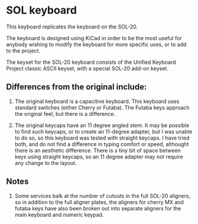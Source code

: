 # SOL keyboard

This keyboard replicates the keyboard on the SOL-20.

The keyboard is designed using KiCad in order to be the most useful for anybody
wishing to modify the keyboard for more specific uses, or to add to the project.

The keyset for the SOL-20 keyboard consists of the Unified Keyboard Project
classic ASCII keyset, with a special SOL-20 add-on keyset.

## Differences from the original include:

1. The original keyboard is a capacitive keyboard. This keyboard uses standard
   switches (either Cherry or Futaba). The Futaba keys approach the original
   feel, but there is a difference.
   
1. The original keycaps have an 11 degree angled stem. It may be possible to
   find such keycaps, or to create an 11-degree adapter, but I was unable to do
   so, so this keyboard was tested with straight keycaps. I have tried both, and
   do not find a difference in typing comfort or speed, althought there is an
   aesthetic difference. There is s tiny bit of space between keys using
   straight keycaps, so an 11 degree adapter may not require any change to the
   layout.

## Notes

1. Some services balk at the number of cutouts in the full SOL-20 aligners, so in addition to the full aligner plates, the aligners for cherry MX and futaba keys have also been broken out into separate aligners for the main keyboard and numeric keypad.
